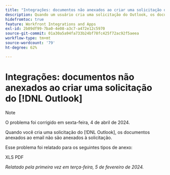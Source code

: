 ```yaml
---
title: "Integrações: documentos não anexados ao criar uma solicitação do Outlook"
description: Quando um usuário cria uma solicitação do Outlook, os documentos anexados ao email não são anexados à solicitação.
hidefromtoc: true
feature: Workfront Integrations and Apps
exl-id: 2b09df99-7ba0-4e08-a3c7-a472e12c5970
source-git-commit: 01a30a5a94fa733b24bf78fc425f72ac92f5aeea
workflow-type: tm+mt
source-wordcount: '79'
ht-degree: 62%

---
```


# Integrações: documentos não anexados ao criar uma solicitação do [!DNL Outlook]

>[!NOTE]
>
>O problema foi corrigido em sexta-feira, 4 de abril de 2024.

Quando você cria uma solicitação do [!DNL Outlook], os documentos anexados ao email não são anexados à solicitação.

Esse problema foi relatado para os seguintes tipos de anexo:

XLS
PDF

_Relatado pela primeira vez em terça-feira, 5 de fevereiro de 2024._
